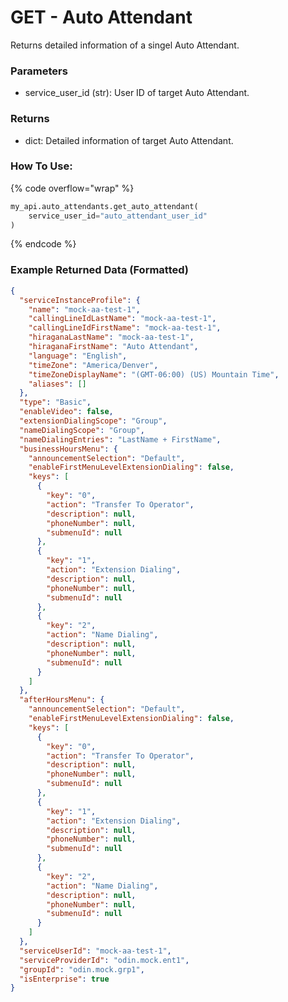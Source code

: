# GET - Auto Attendant

Returns detailed information of a singel Auto Attendant.

### Parameters&#x20;

* service_user_id (str): User ID of target Auto Attendant.

### Returns

* dict: Detailed information of target Auto Attendant.

### How To Use:

{% code overflow="wrap" %}
```python
my_api.auto_attendants.get_auto_attendant(
    service_user_id="auto_attendant_user_id"
)
```
{% endcode %}

### Example Returned Data (Formatted)
```json
{
  "serviceInstanceProfile": {
    "name": "mock-aa-test-1",
    "callingLineIdLastName": "mock-aa-test-1",
    "callingLineIdFirstName": "mock-aa-test-1",
    "hiraganaLastName": "mock-aa-test-1",
    "hiraganaFirstName": "Auto Attendant",
    "language": "English",
    "timeZone": "America/Denver",
    "timeZoneDisplayName": "(GMT-06:00) (US) Mountain Time",
    "aliases": []
  },
  "type": "Basic",
  "enableVideo": false,
  "extensionDialingScope": "Group",
  "nameDialingScope": "Group",
  "nameDialingEntries": "LastName + FirstName",
  "businessHoursMenu": {
    "announcementSelection": "Default",
    "enableFirstMenuLevelExtensionDialing": false,
    "keys": [
      {
        "key": "0",
        "action": "Transfer To Operator",
        "description": null,
        "phoneNumber": null,
        "submenuId": null
      },
      {
        "key": "1",
        "action": "Extension Dialing",
        "description": null,
        "phoneNumber": null,
        "submenuId": null
      },
      {
        "key": "2",
        "action": "Name Dialing",
        "description": null,
        "phoneNumber": null,
        "submenuId": null
      }
    ]
  },
  "afterHoursMenu": {
    "announcementSelection": "Default",
    "enableFirstMenuLevelExtensionDialing": false,
    "keys": [
      {
        "key": "0",
        "action": "Transfer To Operator",
        "description": null,
        "phoneNumber": null,
        "submenuId": null
      },
      {
        "key": "1",
        "action": "Extension Dialing",
        "description": null,
        "phoneNumber": null,
        "submenuId": null
      },
      {
        "key": "2",
        "action": "Name Dialing",
        "description": null,
        "phoneNumber": null,
        "submenuId": null
      }
    ]
  },
  "serviceUserId": "mock-aa-test-1",
  "serviceProviderId": "odin.mock.ent1",
  "groupId": "odin.mock.grp1",
  "isEnterprise": true
}
```
